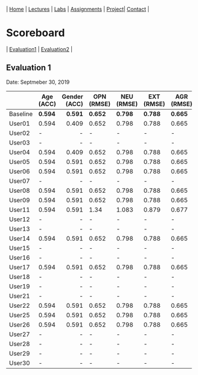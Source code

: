 | [Home](index.md) | [Lectures](lectures.md) | [Labs](labs.md) | [Assignments](assignments.md) | [Project](project.md)| [Contact](contact.md) |


# Scoreboard

| [Evaluation1](scores/evaluation1.md) | [Evaluation2](scores/evaluation2.md) |

## Evaluation 1

Date: Septmeber 30, 2019

|       |  Age (ACC)| Gender (ACC) | OPN (RMSE) | NEU (RMSE) | EXT (RMSE) | AGR (RMSE) | CON (RMSE) |
|-------|--------------|----------:|------------|------------|------------|------------|------------|
| Baseline|**0.594**|**0.591**|**0.652**|**0.798**|**0.788**|**0.665**|**0.734**|
| User01 |0.594|0.409|0.652|0.798|0.788|0.665|0.734|
| User02 |-|-|-|-|-|-|-|
| User03 |-|-|-|-|-|-|-|
| User04 |0.594|0.409|0.652|0.798|0.788|0.665|0.734|
| User05 |0.594|0.591|0.652|0.798|0.788|0.665|0.734|
| User06 |0.594|0.591|0.652|0.798|0.788|0.665|0.734|
| User07 | -|-|-|-|-|-|-|
| User08 | 0.594|0.591|0.652|0.798|0.788|0.665|0.734|
| User09 | 0.594|0.591|0.652|0.798|0.788|0.665|0.734|
| User11 |0.594|0.591|1.34|1.083|0.879|0.677|0.747|
| User12 | -|-|-|-|-|-|-|
| User13 |-|-|-|-|-|-|-|
| User14 |0.594|0.591|0.652|0.798|0.788|0.665|0.734|
| User15 |-|-|-|-|-|-|-|
| User16 |-|-|-|-|-|-|-|
| User17 |0.594|0.591|0.652|0.798|0.788|0.665|0.734|
| User18 |-|-|-|-|-|-|-|
| User19 |-|-|-|-|-|-|-|
| User21 |-|-|-|-|-|-|-|
| User22 |0.594|0.591|0.652|0.798|0.788|0.665|0.734|
| User25 |0.594|0.591|0.652|0.798|0.788|0.665|0.734|
| User26 |0.594|0.591|0.652|0.798|0.788|0.665|0.734|
| User27 |-|-|-|-|-|-|-|
| User28 |-|-|-|-|-|-|-|
| User29 |-|-|-|-|-|-|-|
| User30 |-|-|-|-|-|-|-|
